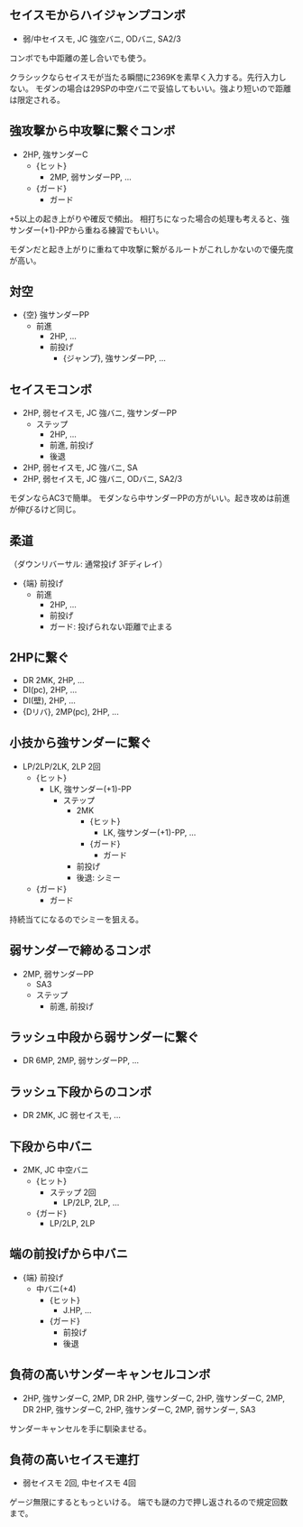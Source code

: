 ## セイスモからハイジャンプコンボ

- 弱/中セイスモ, JC 強空バニ, ODバニ, SA2/3

コンボでも中距離の差し合いでも使う。

クラシックならセイスモが当たる瞬間に2369Kを素早く入力する。先行入力しない。
モダンの場合は29SPの中空バニで妥協してもいい。強より短いので距離は限定される。

## 強攻撃から中攻撃に繋ぐコンボ

- 2HP, 強サンダーC
  - {ヒット}
    - 2MP, 弱サンダーPP, ...
  - {ガード}
    - ガード

+5以上の起き上がりや確反で頻出。
相打ちになった場合の処理も考えると、強サンダー(+1)-PPから重ねる練習でもいい。

モダンだと起き上がりに重ねて中攻撃に繋がるルートがこれしかないので優先度が高い。

## 対空

- {空} 強サンダーPP
  - 前進
    - 2HP, ...
    - 前投げ
      - {ジャンプ}, 強サンダーPP, ...

## セイスモコンボ

- 2HP, 弱セイスモ, JC 強バニ, 強サンダーPP
  - ステップ
    - 2HP, ...
    - 前進, 前投げ
    - 後退
- 2HP, 弱セイスモ, JC 強バニ, SA
- 2HP, 弱セイスモ, JC 強バニ, ODバニ, SA2/3

モダンならAC3で簡単。
モダンなら中サンダーPPの方がいい。起き攻めは前進が伸びるけど同じ。

## 柔道

（ダウンリバーサル: 通常投げ 3Fディレイ）

- {端} 前投げ
  - 前進
    - 2HP, ...
    - 前投げ
    - ガード: 投げられない距離で止まる

## 2HPに繋ぐ

- DR 2MK, 2HP, ...
- DI(pc), 2HP, ...
- DI(壁), 2HP, ...
- {Dリバ}, 2MP(pc), 2HP, ...

## 小技から強サンダーに繋ぐ

- LP/2LP/2LK, 2LP 2回
  - {ヒット}
    - LK, 強サンダー(+1)-PP
      - ステップ
        - 2MK
          - {ヒット}
            - LK, 強サンダー(+1)-PP, ...
          - {ガード}
            - ガード
        - 前投げ
        - 後退: シミー
  - {ガード}
    - ガード

持続当てになるのでシミーを狙える。

## 弱サンダーで締めるコンボ

- 2MP, 弱サンダーPP
  - SA3
  - ステップ
    - 前進, 前投げ

## ラッシュ中段から弱サンダーに繋ぐ

- DR 6MP, 2MP, 弱サンダーPP, ...

## ラッシュ下段からのコンボ

- DR 2MK, JC 弱セイスモ, ...

## 下段から中バニ

- 2MK, JC 中空バニ
  - {ヒット}
    - ステップ 2回
      - LP/2LP, 2LP, ...
  - {ガード}
    - LP/2LP, 2LP

## 端の前投げから中バニ

- {端} 前投げ
  - 中バニ(+4)
    - {ヒット}
      - J.HP, ...
    - {ガード}
      - 前投げ
      - 後退

## 負荷の高いサンダーキャンセルコンボ

- 2HP, 強サンダーC, 2MP, DR 2HP, 強サンダーC, 2HP, 強サンダーC, 2MP, DR 2HP, 強サンダーC, 2HP, 強サンダーC, 2MP, 弱サンダー, SA3

サンダーキャンセルを手に馴染ませる。

## 負荷の高いセイスモ連打

- 弱セイスモ 2回, 中セイスモ 4回

ゲージ無限にするともっといける。
端でも謎の力で押し返されるので規定回数まで。
